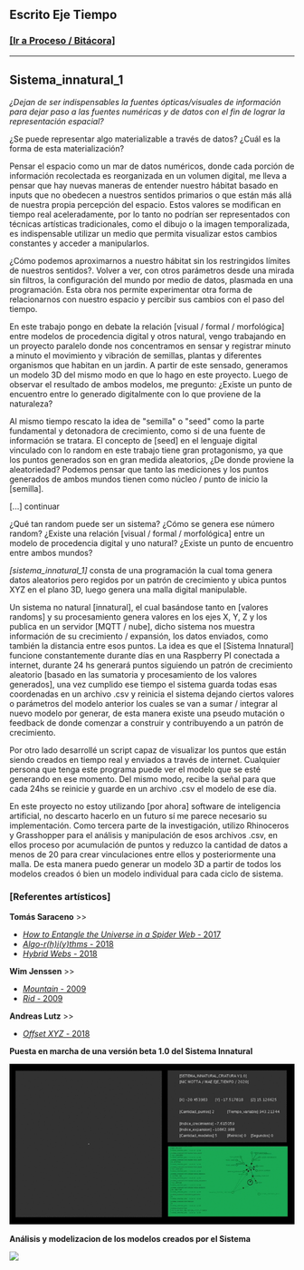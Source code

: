 ## Escrito Eje Tiempo
### [[Ir a Proceso / Bitácora]](https://nicmotta.github.io/eje_tiempo)

------

## Sistema_innatural_1

*¿Dejan de ser indispensables la fuentes ópticas/visuales de información para dejar paso a las fuentes numéricas y de datos con el fin de lograr la representación espacial?*


¿Se puede representar algo materializable a través de datos? ¿Cuál es la forma de esta materialización?


Pensar el espacio como un mar de datos numéricos, donde cada porción de información recolectada es reorganizada en un volumen digital, me lleva a pensar que hay nuevas maneras de entender nuestro hábitat basado en inputs que no obedecen a nuestros sentidos primarios o que están más allá de nuestra propia percepción del espacio. Estos valores se modifican en tiempo real aceleradamente, por lo tanto no podrían ser representados con técnicas artísticas tradicionales, como el dibujo o la imagen temporalizada, es indispensable utilizar un medio que permita visualizar estos cambios constantes y acceder a manipularlos.

¿Cómo podemos aproximarnos a nuestro hábitat sin los restringidos límites de nuestros sentidos?. Volver a ver, con otros parámetros desde una mirada sin filtros, la configuración del mundo por medio de datos, plasmada en una programación. Esta obra nos permite experimentar otra forma de relacionarnos con nuestro espacio y percibir sus cambios con el paso del tiempo.

En este trabajo pongo en debate la relación [visual / formal / morfológica] entre modelos de procedencia digital y otros natural, vengo trabajando en un proyecto paralelo donde nos concentramos en sensar y registrar minuto a minuto el movimiento y vibración de semillas, plantas y diferentes organismos que habitan en un jardin. A partir de este sensado, generamos un modelo 3D del mismo modo en que lo hago en este proyecto. Luego de observar el resultado de ambos modelos, me pregunto: ¿Existe un punto de encuentro entre lo generado digitalmente con lo que proviene de la naturaleza?

Al mismo tiempo rescato la idea de "semilla" o "seed" como la parte fundamental y detonadora de crecimiento, como si de una fuente de información se tratara.
El concepto de [seed] en el lenguaje digital vinculado con lo random en este trabajo tiene gran protagonismo, ya que los puntos generados son en gran medida aleatorios, ¿De donde proviene la aleatoriedad? Podemos pensar que tanto las mediciones y los puntos generados de ambos mundos tienen como núcleo / punto de inicio la [semilla].


[...] continuar


¿Qué tan random puede ser un sistema? ¿Cómo se genera ese número random?
¿Existe una relación [visual / formal / morfológica] entre un modelo de procedencia digital y uno natural?
¿Existe un punto de encuentro entre ambos mundos?


*[sistema_innatural_1]* consta de una programación la cual toma genera datos aleatorios pero regidos por un patrón de crecimiento y ubica puntos XYZ en el plano 3D, luego genera una malla digital manipulable.

Un sistema no natural [innatural], el cual basándose tanto en [valores randoms] y su procesamiento genera valores en los ejes X, Y, Z y los publica en un servidor [MQTT / nube], dicho sistema nos muestra información de su crecimiento / expansión, los datos enviados, como también la distancia entre esos puntos.
La idea es que el [Sistema Innatural] funcione constantemente durante días en una Raspberry PI conectada a internet, durante 24 hs generará puntos siguiendo un patrón de crecimiento aleatorio [basado en las sumatoria y procesamiento de los valores generados], una vez cumplido ese tiempo el sistema guarda todas esas coordenadas en un archivo .csv y reinicia el sistema dejando ciertos valores o parámetros del modelo anterior los cuales se van a sumar / integrar al nuevo modelo por generar, de esta manera existe una pseudo mutación o feedback de donde comenzar a construir y contribuyendo a un patrón de crecimiento.

Por otro lado desarrollé un script capaz de visualizar los puntos que están siendo creados en tiempo real y enviados a través de internet. Cualquier persona que tenga este programa puede ver el modelo que se esté generando en ese momento. Del mismo modo, recibe la señal para que cada 24hs se reinicie y guarde en un archivo .csv el modelo de ese día.


En este proyecto no estoy utilizando [por ahora] software de inteligencia artificial, no descarto hacerlo en un futuro sí me parece necesario su implementación.
Como tercera parte de la investigación, utilizo Rhinoceros y Grasshopper para el análisis y manipulación de esos archivos .csv, en ellos proceso por acumulación de puntos y reduzco la cantidad de datos a menos de 20 para crear vinculaciones entre ellos y posteriormente una malla. De esta manera puedo generar un modelo 3D a partir de todos los modelos creados ó bien un modelo individual para cada ciclo de sistema.


### [Referentes artísticos]

**Tomás Saraceno** >>
- [*How to Entangle the Universe in a Spider Web* - 2017](https://studiotomassaraceno.org/how-to-entangle-the-universe-in-a-spider-web/)
- [*Algo-r(h)i(y)thms* - 2018](https://studiotomassaraceno.org/algo-rhiythms/)
- [*Hybrid Webs* - 2018](https://studiotomassaraceno.org/hybrid-webs/)

**Wim Jenssen** >>
- [*Mountain* - 2009](http://www.wimjanssen.be/2018/04/15/mountain/)
- [*Rid* - 2009](http://www.wimjanssen.be/2018/04/15/rid/)

**Andreas Lutz** >>
- [*Offset XYZ* - 2018](http://andreaslutz.com/offset-xyz/)


**Puesta en marcha de una versión beta 1.0 del Sistema Innatural**

![](/proceso/sistema_innatural_beta_1.gif)


**Análisis y modelizacion de los modelos creados por el Sistema**

![](/proceso/modelizacion_beta_1.gif)
